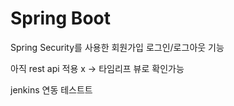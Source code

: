 # Spring Boot

Spring Security를 사용한 회원가입 로그인/로그아웃 기능

아직 rest api 적용 x -> 타임리프 뷰로 확인가능

jenkins 연동 테스트트
